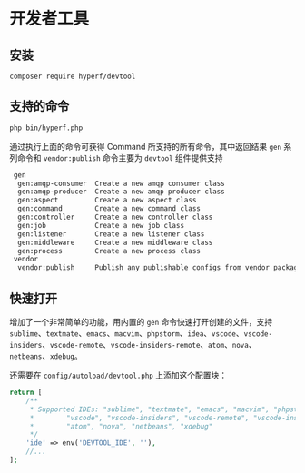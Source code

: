 # 开发者工具

## 安装

```
composer require hyperf/devtool
```

## 支持的命令

```bash
php bin/hyperf.php
```

通过执行上面的命令可获得 Command 所支持的所有命令，其中返回结果 `gen` 系列命令和 `vendor:publish` 命令主要为 `devtool` 组件提供支持

```bash
 gen
  gen:amqp-consumer  Create a new amqp consumer class
  gen:amqp-producer  Create a new amqp producer class
  gen:aspect         Create a new aspect class
  gen:command        Create a new command class
  gen:controller     Create a new controller class
  gen:job            Create a new job class
  gen:listener       Create a new listener class
  gen:middleware     Create a new middleware class
  gen:process        Create a new process class
 vendor
  vendor:publish     Publish any publishable configs from vendor packages.
```

## 快速打开

增加了一个非常简单的功能，用内置的 `gen` 命令快速打开创建的文件，支持 `sublime`、`textmate`、`emacs`、`macvim`、`phpstorm`、`idea`、`vscode`、`vscode-insiders`、`vscode-remote`、`vscode-insiders-remote`、`atom`、`nova`、`netbeans`、`xdebug`。

还需要在 `config/autoload/devtool.php` 上添加这个配置块：

```php
return [
    /**
     * Supported IDEs: "sublime", "textmate", "emacs", "macvim", "phpstorm", "idea",
     *        "vscode", "vscode-insiders", "vscode-remote", "vscode-insiders-remote",
     *        "atom", "nova", "netbeans", "xdebug"
     */
    'ide' => env('DEVTOOL_IDE', ''),
    //...
];
```
